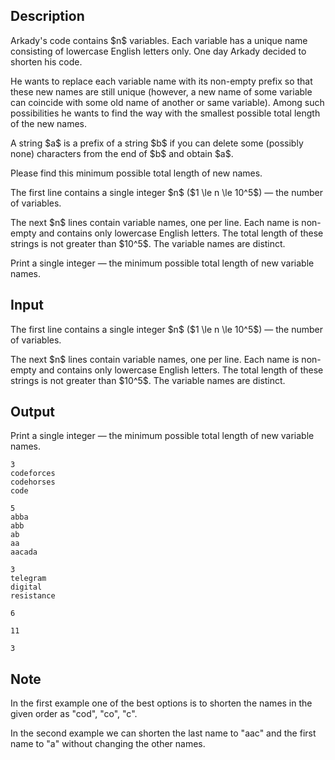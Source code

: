 ## Description

<div><p>Arkady's code contains $n$ variables. Each variable has a unique name consisting of lowercase English letters only. One day Arkady decided to shorten his code.</p><p>He wants to replace each variable name with its non-empty prefix so that these new names are still unique (however, a new name of some variable can coincide with some old name of another or same variable). Among such possibilities he wants to find the way with the smallest possible total length of the new names.</p><p>A string $a$ is a prefix of a string $b$ if you can delete some (possibly none) characters from the end of $b$ and obtain $a$.</p><p>Please find this minimum possible total length of new names.</p></div><div class="input-specification"><p>The first line contains a single integer $n$ ($1 \le n \le 10^5$)&nbsp;— the number of variables.</p><p>The next $n$ lines contain variable names, one per line. Each name is non-empty and contains only lowercase English letters. The total length of these strings is not greater than $10^5$. The variable names are distinct.</p></div><div class="output-specification"><p>Print a single integer&nbsp;— the minimum possible total length of new variable names.</p></div>

## Input

<p>The first line contains a single integer $n$ ($1 \le n \le 10^5$)&nbsp;— the number of variables.</p><p>The next $n$ lines contain variable names, one per line. Each name is non-empty and contains only lowercase English letters. The total length of these strings is not greater than $10^5$. The variable names are distinct.</p>

## Output

<p>Print a single integer&nbsp;— the minimum possible total length of new variable names.</p>





```input1
3
codeforces
codehorses
code

```




```input2
5
abba
abb
ab
aa
aacada

```




```input3
3
telegram
digital
resistance

```




```output1
6

```




```output2
11

```




```output3
3

```



## Note

<p>In the first example one of the best options is to shorten the names in the given order as "<span class="tex-font-style-tt">cod</span>", "<span class="tex-font-style-tt">co</span>", "<span class="tex-font-style-tt">c</span>".</p><p>In the second example we can shorten the last name to "<span class="tex-font-style-tt">aac</span>" and the first name to "<span class="tex-font-style-tt">a</span>" without changing the other names.</p>
